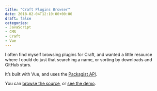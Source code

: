 ```yaml
---
title: "Craft Plugins Browser"
date: 2018-02-04T12:10:00+00:00
draft: false
categories: 
- JavaScript
- CMS
- Craft
- Vue
---
```

<p>I often find myself browsing plugins for Craft, and wanted a little resource where I could do just that searching a name, or sorting by downloads and GitHub stars.</p>
<p>It&#8217;s built with Vue, and uses the <a href="https://packagist.org/apidoc" rel="noopener" target="_blank">Packagist API</a>.</p>
<p>You can <a href="https://github.com/tjFogarty/craft-plugins" target="_blank" rel="noopener">browse the source</a>, or <a href="https://codepen.io/tjFogarty/project/full/ZdYLPK/" target="_blank" rel="noopener">see the demo</a>.</p>